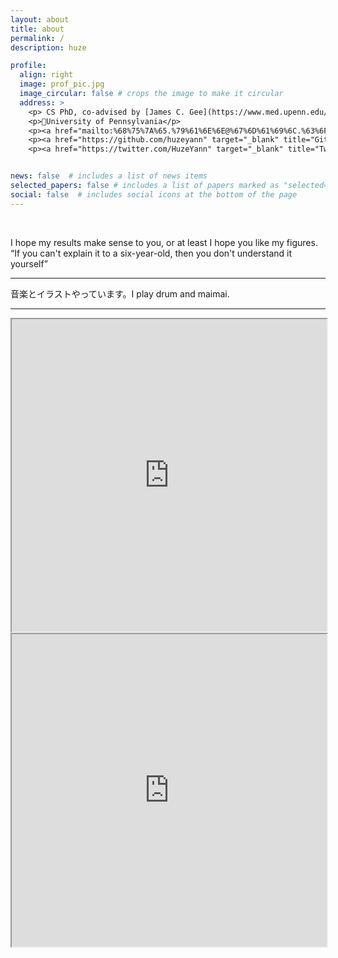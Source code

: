 ```yaml
---
layout: about
title: about
permalink: /
description: huze

profile:
  align: right
  image: prof_pic.jpg
  image_circular: false # crops the image to make it circular
  address: >
    <p> CS PhD, co-advised by [James C. Gee](https://www.med.upenn.edu/apps/faculty/index.php/g5455356/p10656){:target="\_blank"} [Jianbo Shi](https://www.cis.upenn.edu/~jshi/){:target="\_blank"}. mainly computer vision and some neuroscience. </p>
    <p>📍University of Pennsylvania</p>
    <p><a href="mailto:%68%75%7A%65.%79%61%6E%6E@%67%6D%61%69%6C.%63%6F%6D"><i class="fas fa-envelope"> Email</i></a></p>
    <p><a href="https://github.com/huzeyann" target="_blank" title="GitHub"><i class="fab fa-github"> Github</i></a></p>
    <p><a href="https://twitter.com/HuzeYann" target="_blank" title="Twitter"><i class="fab fa-twitter"> Twitter</i></a></p>


news: false  # includes a list of news items
selected_papers: false # includes a list of papers marked as "selected={true}"
social: false  # includes social icons at the bottom of the page
---
```


<br/>

I hope my results make sense to you, or at least I hope you like my figures. “If you can't explain it to a six-year-old, then you don't understand it yourself”

<hr/>

音楽とイラストやっています。I play drum and maimai. 

<hr/>

<iframe src="https://github.com/huzeyann/MemoryEncodingModel" width="100%" height="500px"></iframe>

<iframe src="https://github.com/huzeyann/huze_algonauts21" width="100%" height="500px"></iframe>
